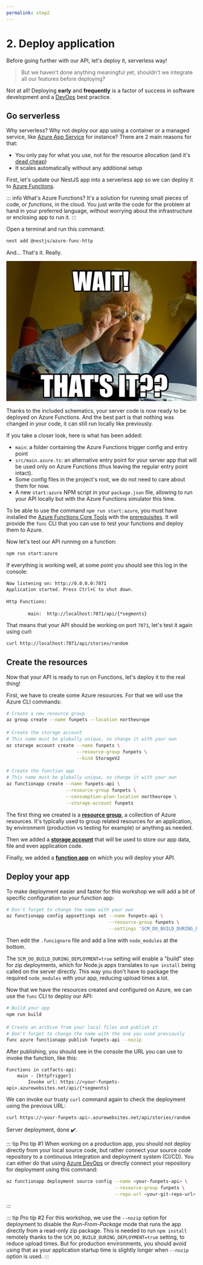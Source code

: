 ```yaml
---
permalink: step2
---
```


# 2. Deploy application

Before going further with our API, let's deploy it, serverless way!

> But we haven't done anything meaningful yet, shouldn't we integrate all our features before deploying?

Not at all! Deploying **early** and **frequently** is a factor of success in software development and a [DevOps](https://azure.microsoft.com/overview/what-is-devops/?WT.mc_id=nitro-workshop-yolasors) best practice.

## Go serverless

Why serverless? Why not deploy our app using a container or a managed service, like [Azure App Service](https://docs.microsoft.com/azure/app-service/?WT.mc_id=nitro-workshop-yolasors) for instance? There are 2 main reasons for that:

- You only pay for what you use, not for the resource allocation (and it's [dead cheap](https://dev.to/azure/is-serverless-really-as-cheap-as-everyone-claims-4i9n))
- It scales automatically without any additional setup

First, let's update our NestJS app into a serverless app so we can deploy it to [Azure Functions](https://docs.microsoft.com/azure/azure-functions/?WT.mc_id=nitro-workshop-yolasors).

::: info What's Azure Functions?
It's a solution for running small pieces of code, or *functions*, in the cloud. You just write the code for the problem at hand in your preferred language, without worrying about the infrastructure or enclosing app to run it.
:::

Open a terminal and run this command:
```sh
nest add @nestjs/azure-func-http
```

And... That's it. Really.

![grandma looking surprised](./images/thats-it.jpg)

Thanks to the included schematics, your server code is now ready to be deployed on Azure Functions. And the best part is that nothing was changed in your code, it can still run locally like previously.

If you take a closer look, here is what has been added:

- `main`: a folder containing the Azure Functions trigger config and entry point
- `src/main.azure.ts`: an alternative entry point for your server app that will be used only on Azure Functions (thus leaving the regular entry point intact).
- Some config files in the project's root, we do not need to care about them for now.
- A new `start:azure` NPM script in your `package.json` file, allowing to run your API locally but with the Azure Functions simulator this time.

To be able to use the command `npm run start:azure`, you must have installed the [Azure Functions Core Tools](https://docs.microsoft.com/azure/azure-functions/functions-run-local#v2?WT.mc_id=nitro-workshop-yolasors) with the [prerequisites](/env). It will provide the `func` CLI that you can use to test your functions and deploy them to Azure.

Now let's test our API running on a function:

```sh
npm run start:azure
```

If everything is working well, at some point you should see this log in the console:

```
Now listening on: http://0.0.0.0:7071
Application started. Press Ctrl+C to shut down.

Http Functions:

        main:  http://localhost:7071/api/{*segments}
```

That means that your API should be working on port `7071`, let's test it again using curl:

```sh
curl http://localhost:7071/api/stories/random
```

## Create the resources

Now that your API is ready to run on Functions, let's deploy it to the real thing!

First, we have to create some Azure resources. For that we will use the Azure CLI commands:

```sh
# Create a new resource group
az group create --name funpets --location northeurope

# Create the storage account
# This name must be globally unique, so change it with your own
az storage account create --name funpets \
                          --resource-group funpets \
                          --kind StorageV2

# Create the function app
# This name must be globally unique, so change it with your own
az functionapp create --name funpets-api \
                      --resource-group funpets \
                      --consumption-plan-location northeurope \
                      --storage-account funpets
```

The first thing we created is a [**resource group**](https://docs.microsoft.com/azure/azure-resource-manager/resource-group-overview?WT.mc_id=nitro-workshop-yolasors#resource-groups), a collection of Azure resources. It's typically used to group related resources for an application, by environment (production vs testing for example) or anything as needed.

Then we added a [**storage account**](https://docs.microsoft.com/azure/storage/common/storage-introduction?WT.mc_id=nitro-workshop-yolasors#azure-storage-services) that will be used to store our app data, file and even application code. 

Finally, we added a [**function app**](https://docs.microsoft.com/azure/azure-functions/functions-overview?WT.mc_id=nitro-workshop-yolasors) on which you will deploy your API.

## Deploy your app

To make deployment easier and faster for this workshop we will add a bit of specific configuration to your function app:

```sh
# Don't forget to change the name with your own
az functionapp config appsettings set --name funpets-api \
                                      --resource-group funpets \
                                      --settings 'SCM_DO_BUILD_DURING_DEPLOYMENT=true'
```

Then edit the `.funcignore` file and add a line with `node_modules` at the bottom.

The `SCM_DO_BUILD_DURING_DEPLOYMENT=true` setting will enable a "build" step for zip deployments, which for Node.js apps translates to `npm install` being called on the server directly.
This way you don't have to package the required `node_modules` with your app, reducing upload times a lot.

Now that we have the resources created and configured on Azure, we can use the `func` CLI to deploy our API:

```sh
# Build your app
npm run build

# Create an archive from your local files and publish it
# Don't forget to change the name with the one you used previously
func azure functionapp publish funpets-api --nozip
```

After publishing, you should see in the console the URL you can use to invoke the function, like this:

```
Functions in catfacts-api:
    main - [httpTrigger]
        Invoke url: https://<your-funpets-api>.azurewebsites.net/api/{*segments}
```

We can invoke our trusty `curl` command again to check the deployment using the previous URL:

```sh
curl https://<your-funpets-api>.azurewebsites.net/api/stories/random
```

Server deployment, done ✔️.

::: tip Pro tip #1
When working on a production app, you should not deploy directly from your local source code, but rather connect your source code repository to a continuous integration and deployment system (CI/CD). You can either do that using [Azure DevOps](https://docs.microsoft.com/azure/devops-project/azure-devops-project-github?WT.mc_id=nitro-workshop-yolasors) or directly connect your repository for deployment using this command:
```sh
az functionapp deployment source config --name <your-funpets-api> \
                                        --resource-group funpets \
                                        --repo-url <your-git-repo-url>
```
:::

::: tip Pro tip #2
For this workshop, we use the `--nozip` option for deployment to disable the *Run-From-Package* mode that runs the app directly from a read-only zip package. This is needed to run `npm install` remotely thanks to the `SCM_DO_BUILD_DURING_DEPLOYMENT=true` setting, to reduce upload times. But for production environments, you should avoid using that as your application startup time is slightly longer when `--nozip` option is used.
:::
